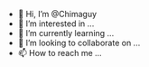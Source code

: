 - 👋 Hi, I’m @Chimaguy
- 👀 I’m interested in ...
- 🌱 I’m currently learning ...
- 💞️ I’m looking to collaborate on ...
- 📫 How to reach me ...

<!---
Chimaguy/Chimaguy is a ✨ special ✨ repository because its `README.md` (this file) appears on your GitHub profile.
You can click the Preview link to take a look at your changes.
--->
